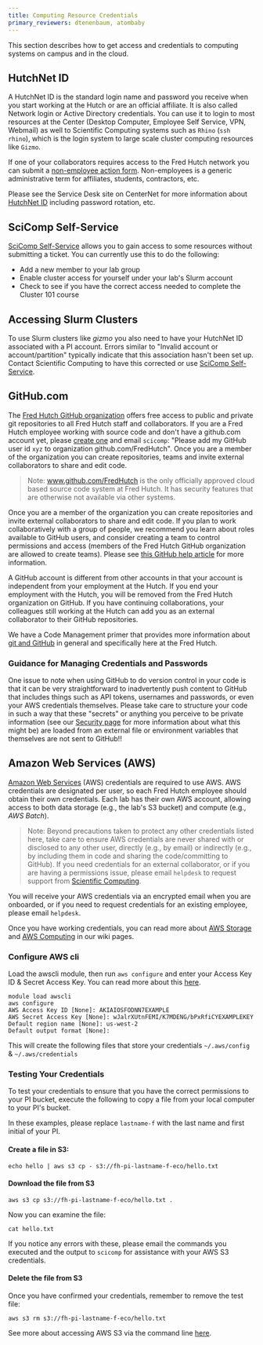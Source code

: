 ```yaml
---
title: Computing Resource Credentials
primary_reviewers: dtenenbaum, atombaby
---
```


This section describes how to get access and credentials to computing systems on campus and in the cloud.

## HutchNet ID

A HutchNet ID is the standard login name and password you receive when you start working at the Hutch or are an official affiliate. It is also called Network login or Active Directory credentials. You can use it to login to most resources at the Center (Desktop Computer, Employee Self Service, VPN, Webmail) as well to Scientific Computing systems such as `Rhino` (`ssh rhino`), which is the login system to large scale cluster computing resources like `Gizmo`.

If one of your collaborators requires access to the Fred Hutch network you can submit a [non-employee action form](https://centernet.fredhutch.org/cn/f/hr/lcex/non-employee-action-form.html). Non-employees is a generic administrative term for affiliates, students, contractors, etc.

Please see the Service Desk site on CenterNet for more information about [HutchNet ID](https://centernet.fredhutch.org/cn/u/center-it/help-desk.html) including password rotation, etc.

## SciComp Self-Service

[SciComp Self-Service](https://scicomp-self-service.fredhutch.org/) allows you to gain access to some resources without submitting a ticket.  You can currently use this to do the following:

- Add a new member to your lab group 
- Enable cluster access for yourself under your lab's Slurm account
- Check to see if you have the correct access needed to complete the Cluster 101 course

## Accessing Slurm Clusters

To use Slurm clusters like _gizmo_ you also need to have your HutchNet ID associated with a PI account.  Errors similar to "Invalid account or account/partition" typically indicate that this association hasn't been set up.  Contact Scientific Computing to have this corrected or use [SciComp Self-Service](#scicomp-self-service).

## GitHub.com

The [Fred Hutch GitHub organization](https://github.com/FredHutch) offers free access to public and private git repositories to all Fred Hutch staff and collaborators. If you are a Fred Hutch employee working with source code and don't have a github.com account yet, please [create one](https://github.com/join) and email `scicomp`: "Please add my GitHub user id `xyz` to organization github.com/FredHutch". Once you are a member of the organization you can create repositories, teams and invite external collaborators to share and edit code.

>Note: www.github.com/FredHutch is the only officially approved cloud based source code system at Fred Hutch. It has security features that are otherwise not available via other systems.

Once you are a member of the organization you can create repositories and invite external collaborators to share and edit code. If you plan to work collaboratively with a group of people, we recommend you learn about roles available to GitHub users, and consider creating a team to control permissions and access (members of the Fred Hutch GitHub organization are allowed to create teams). Please see [this GitHub help article](https://help.github.com/en/github/setting-up-and-managing-organizations-and-teams/organizing-members-into-teams) for more information.

A GitHub account is different from other accounts in that your account is independent from your employment at the Hutch. If you end your employment with the Hutch, you will be removed from the Fred Hutch organization on GitHub. If you have continuing collaborations, your colleagues still working at the Hutch can add you as an external collaborator to their GitHub repositories.

We have a Code Management primer that provides more information about [git and GitHub](/scicomputing/software_managecode/) in general and specifically here at the Fred Hutch.  

### Guidance for Managing Credentials and Passwords
One issue to note when using GitHub to do version control in your code is that it can be very straightforward to inadvertently push content to GitHub that includes things such as API tokens, usernames and passwords, or even your AWS credentials themselves.  Please take care to structure your code in such a way that these "secrets" or anything you perceive to be private information (see our [Security page](/generation/human_privacySecurity/) for more information about what this might be) are loaded from an external file or environment variables that themselves are not sent to GitHub!!

## Amazon Web Services (AWS)

[Amazon Web Services](https://aws.amazon.com/) (AWS) credentials are required to use AWS.
AWS credentials are designated per user, so each Fred Hutch employee should obtain their own credentials. Each lab has their own AWS account, allowing access to both data storage (e.g., the lab's S3 bucket) and compute (e.g., _AWS Batch_).

>Note: Beyond precautions taken to protect any other credentials listed here, take care to ensure AWS credentials are never shared with or disclosed to any other user, directly (e.g., by email) or indirectly (e.g., by including them in code and sharing the code/committing to GitHub).  If you need credentials for an external collaborator, or if you are having a permissions issue, please email `helpdesk` to request support from [Scientific Computing](https://centernet.fredhutch.org/cn/u/center-it/cio/scicomp.html).

You will receive your AWS credentials via an encrypted email when you are onboarded, or if you need to request credentials for an existing employee, please email `helpdesk`.  

Once you have working credentials, you can read more about [AWS Storage](/scicomputing/store_objectstore/) and [AWS Computing](/scicomputing/compute_cloud/) in our wiki pages. 

### Configure AWS cli

Load the awscli module, then run `aws configure` and enter your Access Key ID & Secret Access Key. You can read more about this [here]([/compdemos/aws-s3/](https://docs.aws.amazon.com/cli/latest/userguide/cli-configure-quickstart.html#cli-configure-quickstart-config)).

```
module load awscli
aws configure
AWS Access Key ID [None]: AKIAIOSFODNN7EXAMPLE 
AWS Secret Access Key [None]: wJalrXUtnFEMI/K7MDENG/bPxRfiCYEXAMPLEKEY
Default region name [None]: us-west-2
Default output format [None]: 
```
This will create the following files that store your credentials `~/.aws/config` & `~/.aws/credentials`

### Testing Your Credentials
To test your credentials to ensure that you have the correct permissions to your PI bucket, execute the following to copy a file from your local computer to your PI's bucket. 

In these examples, please replace `lastname-f` with the last name and first initial of your PI.

#### Create a file in S3:

```
echo hello | aws s3 cp - s3://fh-pi-lastname-f-eco/hello.txt
```

#### Download the file from S3

```
aws s3 cp s3://fh-pi-lastname-f-eco/hello.txt .
```

Now you can examine the file:

```
cat hello.txt
```

If you notice any errors with these, please email the commands you executed and the output to `scicomp` for assistance with your AWS S3 credentials.

#### Delete the file from S3


Once you have confirmed your credentials, remember to remove the test file:

```
aws s3 rm s3://fh-pi-lastname-f-eco/hello.txt
```

See more about accessing AWS S3 via the command line [here](/compdemos/aws-s3/).
